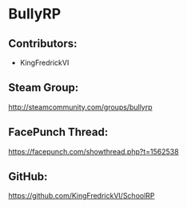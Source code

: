 
# BullyRP

## Contributors:

* KingFredrickVI

## Steam Group:

http://steamcommunity.com/groups/bullyrp

## FacePunch Thread:

https://facepunch.com/showthread.php?t=1562538

## GitHub:

https://github.com/KingFredrickVI/SchoolRP
